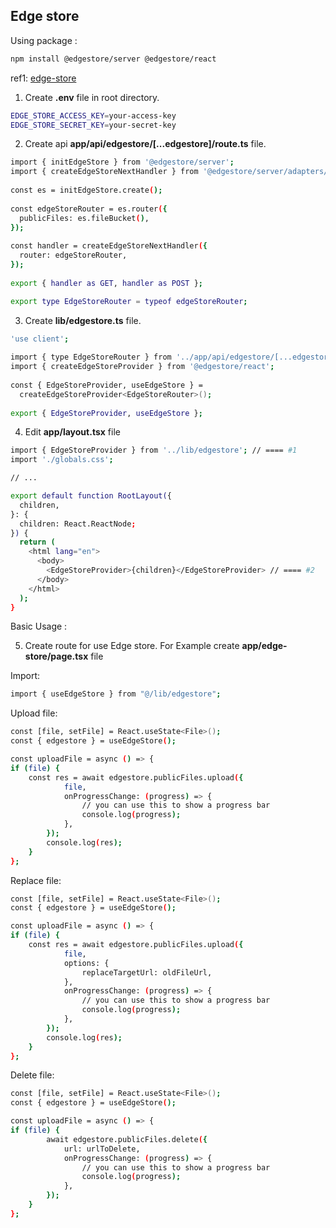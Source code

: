## Edge store

Using package :

```bash
npm install @edgestore/server @edgestore/react
```

ref1: [edge-store](https://edgestore.dev/docs/quick-start)

1. Create **.env** file in root directory.

```bash
EDGE_STORE_ACCESS_KEY=your-access-key
EDGE_STORE_SECRET_KEY=your-secret-key
```

2. Create api **app/api/edgestore/[...edgestore]/route.ts** file.

```bash
import { initEdgeStore } from '@edgestore/server';
import { createEdgeStoreNextHandler } from '@edgestore/server/adapters/next/app';
 
const es = initEdgeStore.create();
 
const edgeStoreRouter = es.router({
  publicFiles: es.fileBucket(),
});
 
const handler = createEdgeStoreNextHandler({
  router: edgeStoreRouter,
});
 
export { handler as GET, handler as POST };

export type EdgeStoreRouter = typeof edgeStoreRouter;
```

3. Create **lib/edgestore.ts** file.

```bash
'use client';
 
import { type EdgeStoreRouter } from '../app/api/edgestore/[...edgestore]/route';
import { createEdgeStoreProvider } from '@edgestore/react';
 
const { EdgeStoreProvider, useEdgeStore } =
  createEdgeStoreProvider<EdgeStoreRouter>();
 
export { EdgeStoreProvider, useEdgeStore };
```

4. Edit **app/layout.tsx** file

```bash
import { EdgeStoreProvider } from '../lib/edgestore'; // ==== #1
import './globals.css';

// ...

export default function RootLayout({
  children,
}: {
  children: React.ReactNode;
}) {
  return (
    <html lang="en">
      <body>
        <EdgeStoreProvider>{children}</EdgeStoreProvider> // ==== #2
      </body>
    </html>
  );
}
```

Basic Usage :

5. Create route for use Edge store. For Example create **app/edge-store/page.tsx** file

Import:

```bash
import { useEdgeStore } from "@/lib/edgestore";
```

Upload file:

```bash
const [file, setFile] = React.useState<File>();
const { edgestore } = useEdgeStore();

const uploadFile = async () => {
if (file) {
    const res = await edgestore.publicFiles.upload({
            file,
            onProgressChange: (progress) => {
                // you can use this to show a progress bar
                console.log(progress);
            },
        });
        console.log(res);
    }
};
```

Replace file:

```bash
const [file, setFile] = React.useState<File>();
const { edgestore } = useEdgeStore();

const uploadFile = async () => {
if (file) {
    const res = await edgestore.publicFiles.upload({
            file,
            options: {
                replaceTargetUrl: oldFileUrl,
            },
            onProgressChange: (progress) => {
                // you can use this to show a progress bar
                console.log(progress);
            },
        });
        console.log(res);
    }
};
```

Delete file:

```bash
const [file, setFile] = React.useState<File>();
const { edgestore } = useEdgeStore();

const uploadFile = async () => {
if (file) {
        await edgestore.publicFiles.delete({
            url: urlToDelete,
            onProgressChange: (progress) => {
                // you can use this to show a progress bar
                console.log(progress);
            },
        });
    }
};
```
